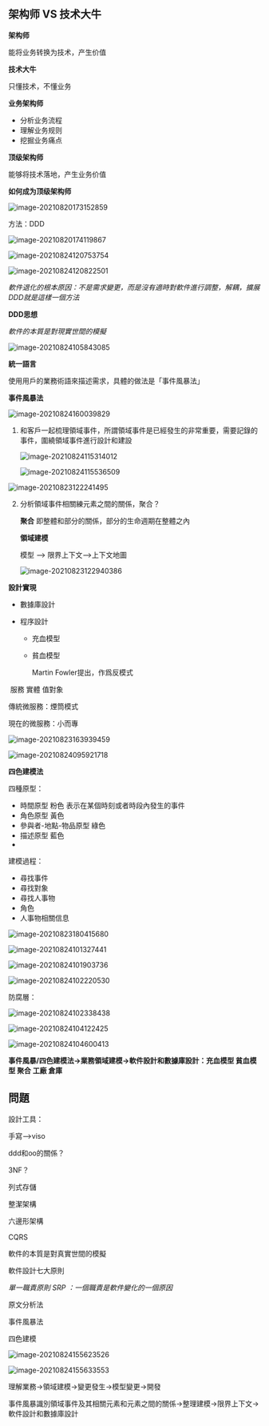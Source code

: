 ## 架构师 VS 技术大牛

**架构师**  

能将业务转换为技术，产生价值

**技术大牛**

只懂技术，不懂业务

**业务架构师**

- 分析业务流程
- 理解业务规则
- 挖掘业务痛点

**顶级架构师**

能够将技术落地，产生业务价值

**如何成为顶级架构师**

![image-20210820173152859](https://raw.githubusercontent.com/mengziup/pic/main/image-20210820173152859.png)

方法：DDD

![image-20210820174119867](https://raw.githubusercontent.com/mengziup/pic/main/image-20210820174119867.png)

![image-20210824120753754](https://raw.githubusercontent.com/mengziup/pic/main/image-20210824120753754.png)

![image-20210824120822501](https://raw.githubusercontent.com/mengziup/pic/main/image-20210824120822501.png)

*軟件退化的根本原因：不是需求變更，而是沒有適時對軟件進行調整，解耦，擴展 DDD就是這樣一個方法*

**DDD思想**

*軟件的本質是對現實世間的模擬*

![image-20210824105843085](https://raw.githubusercontent.com/mengziup/pic/main/image-20210824105843085.png)

**統一語言**

使用用戶的業務術語來描述需求，具體的做法是「事件風暴法」

**事件風暴法**

![image-20210824160039829](https://raw.githubusercontent.com/mengziup/pic/main/image-20210824160039829.png)

1. 和客戶一起梳理領域事件，所謂領域事件是已經發生的非常重要，需要記錄的事件，圍繞領域事件進行設計和建設

   ![image-20210824115314012](https://raw.githubusercontent.com/mengziup/pic/main/image-20210824115314012.png)

   ![image-20210824115536509](https://raw.githubusercontent.com/mengziup/pic/main/image-20210824115536509.png)

![image-20210823122241495](https://raw.githubusercontent.com/mengziup/pic/main/image-20210823122241495.png)

2. 分析領域事件相關練元素之間的關係，聚合？ 

   **聚合** 即整體和部分的關係，部分的生命週期在整體之內

   **領域建模**

   模型 --> 限界上下文-->上下文地圖

   ![image-20210823122940386](https://raw.githubusercontent.com/mengziup/pic/main/image-20210823122940386.png)



**設計實現**

- 數據庫設計

- 程序設計

  - 充血模型

  - 貧血模型

    Martin Fowler提出，作爲反模式

​    服務  實體 值對象

 傳統微服務：煙筒模式

現在的微服務：小而專

![image-20210823163939459](https://raw.githubusercontent.com/mengziup/pic/main/image-20210823163939459.png)

![image-20210824095921718](https://raw.githubusercontent.com/mengziup/pic/main/image-20210824095921718.png)

**四色建模法**

四種原型：

- 時間原型 粉色  表示在某個時刻或者時段內發生的事件
- 角色原型 黃色 
- 參與者-地點-物品原型 綠色
- 描述原型 藍色
- 

建模過程：

- 尋找事件
- 尋找對象
- 尋找人事物
- 角色
- 人事物相關信息



![image-20210823180415680](https://raw.githubusercontent.com/mengziup/pic/main/image-20210823180415680.png)

![image-20210824101327441](https://raw.githubusercontent.com/mengziup/pic/main/image-20210824101327441.png)

![image-20210824101903736](https://raw.githubusercontent.com/mengziup/pic/main/image-20210824101903736.png)

![image-20210824102220530](https://raw.githubusercontent.com/mengziup/pic/main/image-20210824102220530.png)



防腐層：

![image-20210824102338438](https://raw.githubusercontent.com/mengziup/pic/main/image-20210824102338438.png)

![image-20210824104122425](https://raw.githubusercontent.com/mengziup/pic/main/image-20210824104122425.png)





![image-20210824104600413](https://raw.githubusercontent.com/mengziup/pic/main/image-20210824104600413.png)





**事件風暴/四色建模法->業務領域建模->軟件設計和數據庫設計：充血模型 貧血模型 聚合 工廠 倉庫**





## 問題

設計工具：

手寫-->viso

ddd和oo的關係？



3NF？

列式存儲

整潔架構

六邊形架構

CQRS

軟件的本質是對真實世間的模擬

軟件設計七大原則

*單一職責原則 SRP ：一個職責是軟件變化的一個原因*

原文分析法

事件風暴法

四色建模



![image-20210824155623526](https://raw.githubusercontent.com/mengziup/pic/main/image-20210824155623526.png)

![image-20210824155633553](https://raw.githubusercontent.com/mengziup/pic/main/image-20210824155633553.png)

理解業務->領域建模->變更發生->模型變更->開發

事件風暴識別領域事件及其相關元素和元素之間的關係->整理建模->限界上下文->軟件設計和數據庫設計
